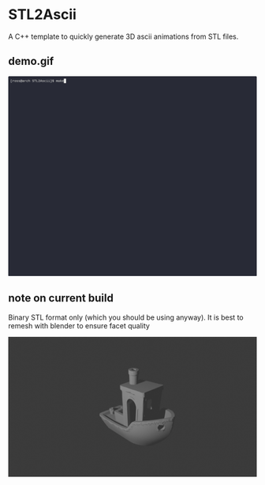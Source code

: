 # STL2Ascii #
A C++ template to quickly generate 3D ascii animations from STL files. 

## demo.gif
![](https://raw.githubusercontent.com/Ross74U/STL2Ascii/refs/heads/main/demo.gif)


## note on current build ##
Binary STL format only (which you should be using anyway).
It is best to remesh with blender to ensure facet quality

![](https://raw.githubusercontent.com/Ross74U/STL2Ascii/refs/heads/main/benchy.png)

